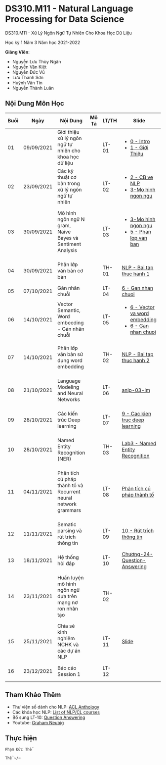# DS310.M11 - Natural Language Processing for Data Science



DS310.M11 - Xử Lý Ngôn Ngữ Tự Nhiên Cho Khoa Học Dữ Liệu 


Học kỳ 1 Năm 3 Năm học 2021-2022 

**Giảng Viên:** 
- Nguyễn Lưu Thùy Ngân
- Nguyễn Văn Kiệt
- Nguyễn Đức Vũ
- Lưu Thanh Sơn
- Huỳnh Văn Tín
- Nguyễn Thành Luân

## Nội Dung Môn Học

| Buổi | Ngày | Nội Dung | Mô Tả | LT/TH | Slide | Code | Video Record |
| ----- | ----- | ----- | ----- | ----- | ----- | ----- | ----- |
| 01 | 09/09/2021 | Giới thiệu xử lý ngôn ngữ tự nhiên cho khoa học dữ liệu |  | LT-01 | <ul><li> [0 - Intro](https://github.com/PhamThe-KHDL/DS310.M11-Natural-Language-Processing-for-Data-Science/blob/main/L%C3%9D%20THUY%E1%BA%BET/WEEK%2001%20-%2009-09-2021/Chapter%200%20-%20Intro.pdf) </li><li> [1 - Giới Thiệu](https://github.com/PhamThe-KHDL/DS310.M11-Natural-Language-Processing-for-Data-Science/blob/main/L%C3%9D%20THUY%E1%BA%BET/WEEK%2001%20-%2009-09-2021/1-gioi%20thieu.pdf) </li></ul> |  | [01 - Giới thiệu xử lý ngôn ngữ tự nhiên cho khoa học dữ liệu](https://youtu.be/d_rMqaJR1_I) |
| 02 | 23/09/2021 | Các kỹ thuật cơ bản trong xử lý ngôn ngữ tự nhiên |  | LT-02 | <ul><li> [2 - CB ve NLP](https://github.com/PhamThe-KHDL/DS310.M11-Natural-Language-Processing-for-Data-Science/blob/main/L%C3%9D%20THUY%E1%BA%BET/WEEK%2002%20-%2023-09-2021/2-CB%20ve%20NLP.pdf) </li><li> [3-Mo hinh ngon ngu](https://github.com/PhamThe-KHDL/DS310.M11-Natural-Language-Processing-for-Data-Science/blob/main/L%C3%9D%20THUY%E1%BA%BET/WEEK%2003%20-%2030-09-2021/3-Mo%20hinh%20ngon%20ngu.pdf) </li></ul> |  | [02 - Các kỹ thuật cơ bản trong xử lý ngôn ngữ tự nhiên](https://youtu.be/_u7i9C58h-Q) |
| 03 | 30/09/2021 | Mô hình ngôn ngữ N gram, Naive Bayes và Sentiment Analysis |  | LT-03 | <ul><li> [3-Mo hinh ngon ngu](https://github.com/PhamThe-KHDL/DS310.M11-Natural-Language-Processing-for-Data-Science/blob/main/L%C3%9D%20THUY%E1%BA%BET/WEEK%2003%20-%2030-09-2021/3-Mo%20hinh%20ngon%20ngu.pdf) </li><li> [5 - Phan lop van ban](https://github.com/PhamThe-KHDL/DS310.M11-Natural-Language-Processing-for-Data-Science/blob/main/L%C3%9D%20THUY%E1%BA%BET/WEEK%2003%20-%2030-09-2021/05%20-%20Phan%20lop%20van%20ban.pdf) </li></ul> |  | [03 - Mô hình ngôn ngữ N gram, Naive Bayes và Sentiment Analysis](https://youtu.be/PWILGhr3zn8) |
| 04 | 30/09/2021 | Phân lớp văn bản cơ bản |  | TH-01 | [NLP - Bai tap thuc hanh 1](https://github.com/PhamThe-KHDL/DS310.M11-Natural-Language-Processing-for-Data-Science/blob/main/TH%E1%BB%B0C%20H%C3%80NH/T%C3%80I%20LI%E1%BB%86U%20TH%E1%BB%B0C%20H%C3%80NH/NLP%20-%20Bai%20tap%20thuc%20hanh%201.pdf) | [![Open In Colab](https://colab.research.google.com/assets/colab-badge.svg)](https://colab.research.google.com/drive/1DgzxHZ48tndXmbWIOZ4AYu4t0gTVxdtb?usp=sharing) | [Lab01 - Phân lớp văn bản cơ bản](https://youtu.be/k5_NN6taLHk) |
| 05 | 07/10/2021 | Gán nhãn chuỗi |  | LT-04 | [6 - Gan nhan chuoi](https://github.com/PhamThe-KHDL/DS310.M11-Natural-Language-Processing-for-Data-Science/blob/main/L%C3%9D%20THUY%E1%BA%BET/WEEK%2004%20-%2007-10-2021/06%20-%20Gan%20nhan%20chuoi.pdf) |  | [04 - Gán nhãn chuỗi](https://youtu.be/Us3nAGlkp6Y) |
| 06 | 14/10/2021 | Vector Semantic, Word embeeding - Gán nhãn chuỗi |  | LT-05 | <ul><li> [6 - Vector va word embedding](https://github.com/PhamThe-KHDL/DS310.M11-Natural-Language-Processing-for-Data-Science/blob/main/L%C3%9D%20THUY%E1%BA%BET/WEEK%2005%20-%2014-10-2021/06%20-%20Vector%20va%20word%20embedding.pdf) </li><li> [6 - Gan nhan chuoi](https://github.com/PhamThe-KHDL/DS310.M11-Natural-Language-Processing-for-Data-Science/blob/main/L%C3%9D%20THUY%E1%BA%BET/WEEK%2004%20-%2007-10-2021/06%20-%20Gan%20nhan%20chuoi.pdf) </li></ul>|  | [05 - Vector Semantic, Word embeeding - Gán nhãn chuỗi](https://youtu.be/SPHimSdFXkI) |
| 07 | 14/10/2021 | Phân lớp văn bản sử dụng word embedding |  | TH-02 | [NLP - Bai tap thuc hanh 2](https://github.com/PhamThe-KHDL/DS310.M11-Natural-Language-Processing-for-Data-Science/blob/main/TH%E1%BB%B0C%20H%C3%80NH/T%C3%80I%20LI%E1%BB%86U%20TH%E1%BB%B0C%20H%C3%80NH/NLP%20-%20Bai%20tap%20thuc%20hanh%202.pdf) | [![Open In Colab](https://colab.research.google.com/assets/colab-badge.svg)](https://colab.research.google.com/drive/1gaMjQpTLPyVgCKezA71x67Y-4PSK__9Q?usp=sharing) | [Lab02 - Phân lớp văn bản sử dụng word embedding](https://youtu.be/HeT4bz28PDI) |
| 08 | 21/10/2021 | Language Modeling and Neural Networks |  | LT-06 | [anlp-03-lm](https://github.com/PhamThe-KHDL/DS310.M11-Natural-Language-Processing-for-Data-Science/blob/main/L%C3%9D%20THUY%E1%BA%BET/WEEK%2006%20-%2021-10-2021/anlp-03-lm.pdf) |  | [06 - Language Modeling and Neural Networks](https://youtu.be/m5xB2UiNIz8) |
| 09 | 28/10/2021 | Các kiến trúc Deep learning |  | LT-07 | [9 - Cac kien truc deep learning](https://github.com/PhamThe-KHDL/DS310.M11-Natural-Language-Processing-for-Data-Science/blob/main/L%C3%9D%20THUY%E1%BA%BET/WEEK07%20-%2028-10-2021/09%20-%20Cac%20kien%20truc%20deep%20learning.pdf) |  | [07 - Các kiến trúc Deep learning](https://youtu.be/y-46kN10lw8) |
| 10 | 28/10/2021 | Named Entity Recognition (NER) |  | TH-03 | [Lab3 - Named Entity Recognition](https://github.com/PhamThe-KHDL/DS310.M11-Natural-Language-Processing-for-Data-Science/blob/main/TH%E1%BB%B0C%20H%C3%80NH/T%C3%80I%20LI%E1%BB%86U%20TH%E1%BB%B0C%20H%C3%80NH/Lab3%20-%20Named%20Entity%20Recognition.pdf) | [Lab03](https://github.com/PhamThe-KHDL/DS310.M11-Natural-Language-Processing-for-Data-Science/tree/main/TH%E1%BB%B0C%20H%C3%80NH/LAB/LAB04%2028-10-2021) | [Lab03 - Named Entity Recognition (NER)](https://youtu.be/ds03S23qMSM) |
| 11 | 04/11/2021 | Phân tích cú pháp thành tố và Recurrent neural network grammars |  | LT-08 | [Phân tích cú pháp thành tố](https://github.com/PhamThe-KHDL/DS310.M11-Natural-Language-Processing-for-Data-Science/blob/main/L%C3%9D%20THUY%E1%BA%BET/WEEK08%20-%2004-11-2021/Ph%C3%A2n%20t%C3%ADch%20c%C3%BA%20ph%C3%A1p%20th%C3%A0nh%20t%E1%BB%91.pdf) |  | [08 - Phân tích cú pháp thành tố và Recurrent neural network grammars]() |
| 12 | 11/11/2021 | Sematic parsing và rút trích thông tin |  | LT-09 | [10 - Rút trích thông tin](https://github.com/PhamThe-KHDL/DS310.M11-Natural-Language-Processing-for-Data-Science/blob/main/L%C3%9D%20THUY%E1%BA%BET/WEEK09%20-%2011-11-2021/10%20-%20R%C3%BAt%20tr%C3%ADch%20th%C3%B4ng%20tin.pdf) |  | [09 - Sematic parsing và rút trích thông tin](https://youtu.be/_kD_Ise-Nmk) |
| 13 | 18/11/2021 | Hệ thống hỏi đáp |  | LT-10 | [Chương-24-Question-Answering](https://github.com/PhamThe-KHDL/DS310.M11-Natural-Language-Processing-for-Data-Science/blob/main/L%C3%9D%20THUY%E1%BA%BET/WEEk10%20-%2018-11-2021/Ch%C6%B0%C6%A1ng-24-Question-Answering.pdf) |  | [10 - Hệ thống hỏi đáp](https://youtu.be/N-xIa5z3JAs) |
| 14 | 23/11/2021 | Huấn luyện mô hình ngôn ngữ dựa trên mạng nơ ron nhân tạo |  | TH-02 |  | [![Open In Colab](https://colab.research.google.com/assets/colab-badge.svg)](https://colab.research.google.com/drive/10bgvHDS70Rt9Oh0-xbo-fxopr6elnzIh?usp=sharing) | [Lab02 - Huấn luyện mô hình ngôn ngữ dựa trên mạng nơ ron nhân tạo](https://youtu.be/7A1HVlCWXKc) |
| 15 | 25/11/2021 | Chia sẻ kinh nghiệm NCHK và các dự án NLP |  | LT-11 | [Slide](https://github.com/PhamThe-KHDL/DS310.M11-Natural-Language-Processing-for-Data-Science/tree/main/L%C3%9D%20THUY%E1%BA%BET/WEEK11%20-%2025-11-2021) |  | [11 - Chia sẻ kinh nghiệm NCHK và các dự án NLP](https://youtu.be/_PKFFP4hiGc) |
| 16 | 23/12/2021 | Báo cáo Session 1 |  | LT-12 |  |  | [12 - Báo cáo Session 1](https://youtu.be/Ds8vSv_SY1E) |




## Tham Khảo Thêm

- Thư viện số dành cho NLP: [ACL Anthology](https://aclanthology.org/)
- Các khóa học NLP: [List of NLP/CL courses](https://aclweb.org/aclwiki/List_of_NLP/CL_courses?fbclid=IwAR3NuZb1Nt3IIYOzW0K9KCrrH1C-iEGKiitTHNNB4HEXu-BuwtyCBcgDvHw)
- Bổ sung LT-10: [Question Answering](https://github.com/danqi/acl2020-openqa-tutorial)
- Youtube: [Graham Neubig](https://www.youtube.com/user/neubig/featured)


## Thực hiện

```
Phạm Đức Thể

Thể ~/~
```

